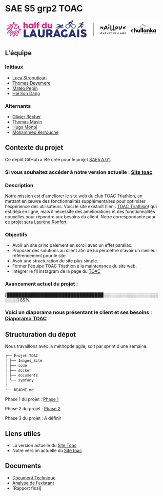 # SAE S5 grp2 TOAC

![TOAC Triathlon](./Images_Site/index_top.jpg)

## L'équipe

 ### Initiaux
- [Luca Straputicari](https://github.com/lucastrap)
- [Thomas Deyemere](https://github.com/bsct-tormod)
- [Matéo Pepin](https://github.com/SOLUPRED3)
- [Hai Son Dang](https://github.com/haisondang)
### Alternants
- [Olivier Recher](https://github.com/OlivierRecher)
- [Thomas Masin](https://github.com/caerroff)
- [Hugo Monté](https://github.com/hugomonte)
- [Mohammed Kerrouche](https://github.com/Fiujy)

## Contexte du projet

Ce dépôt GitHub a été créé pour le projet [SAE5.A.01](https://webetud.iut-blagnac.fr/course/view.php?id=1131).  

### Si vous souhaitez accéder à notre version actuelle : [Site toac](https://lucastrap.github.io/S5-SAE-TOAC-grp2/)

### Description

Notre mission est d'améliorer le site web du club TOAC Triathlon, en mettant en œuvre des fonctionnalités supplémentaires pour optimiser l'expérience des utilisateurs. Voici le site existant (lien : [TOAC Triathlon](https://half.toac-triathlon.com/)) qui est déjà en ligne, mais il nécessite des améliorations et des fonctionnalités nouvelles pour répondre aux besoins du client. Notre correspondante pour ce projet sera [Laurène Ronfort](https://fr.linkedin.com/in/laurene-ronfort).


### Objectifs

- Avoir un site principalement en scroll avec un effet parallax.
- Proposer des solutions au client afin de lui permettre d'avoir un meilleur référencement pour le site.
- Avoir une structuration du site plus simple.
- Former l'équipe TOAC Triathlon à la maintenance du site web.
- Intégrer le fil instagram de la page du [TOAC](https://www.instagram.com/toactriathlon/)

### Avancement actuel du projet : 

[████████████████████████████████░░░░░░░░░░░░░░░░░░░░░░] 65%

### Voici un diaporama nous présentant le client et ses besoins : [Diaporama TOAC](https://docs.google.com/presentation/d/19AGVjNUYI3qM5f7slZo5BkiuPfHRaJR4KTdoPo22Uow/edit#slide=id.g27b0f7cac84_1_155)


## Structuration du dépot
Nous travaillons avec la méthopde agile, soit par sprint d'une semaine.

```
├── Projet TOAC
│ ├── Images_Site
│ ├── code
│ ├── docker
│ ├── documents 
│ └── symfony
│
└── README.md
```

Phase 1 du projet : [Phase 1](https://github.com/lucastrap/S5-SAE-TOAC-grp2/issues?q=is%3Aopen+is%3Aissue+milestone%3A%22Phase+1%22)

Phase 2 du projet : [Phase 2](https://github.com/lucastrap/S5-SAE-TOAC-grp2/issues?q=is%3Aopen+is%3Aissue+milestone%3A%22Phase+2%22)

Phase 3 du projet : A définir


## Liens utiles

- La version actuelle du [Site Toac](https://half.toac-triathlon.com/)
- Notre version actuelle du [Site toac](https://lucastrap.github.io/S5-SAE-TOAC-grp2/)

## Documents
- [Document Technique](./documents/documentation_technique.adoc)
- [Analyse de l'existant](./documents/AnalyseExistant.pdf)
- [Rapport final]

